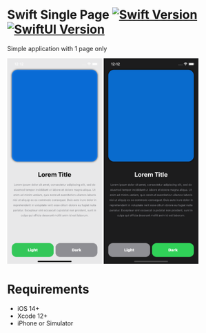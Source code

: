 # Swift Single Page [![Swift Version](https://img.shields.io/badge/Swift-5.0-F16D39.svg?style=flat)](https://github.com/apple/swift) [![SwiftUI Version](https://img.shields.io/badge/SwiftUI-2.0-blue.svg?style=flat)](https://github.com/apple/swift) 

Simple application with 1 page only

<p align="left">
  <img src="https://github.com/havelio/asset-support-my-repo/blob/master/swift-single-page/light.png?raw=true" width="220" title="Light Page">
  <img src="https://github.com/havelio/asset-support-my-repo/blob/master/swift-single-page/dark.png?raw=true" width="220" title="Dark Page">
</p>

# Requirements
- iOS 14+
- Xcode 12+
- iPhone or Simulator
